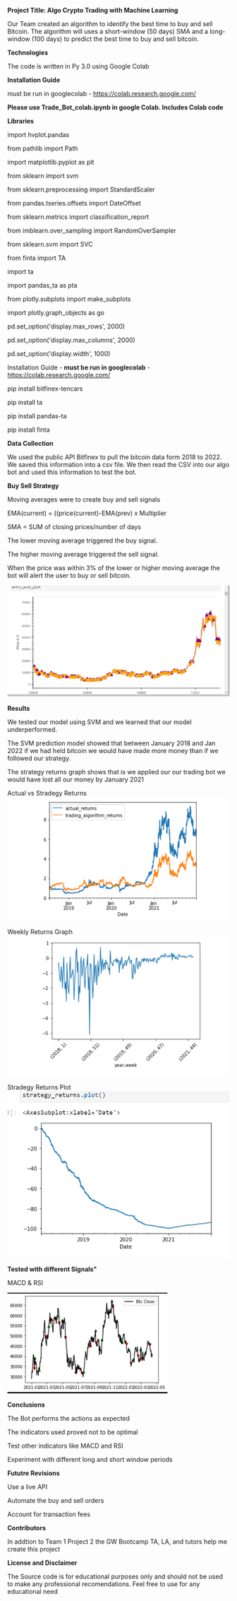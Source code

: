 **Project Title: Algo Crypto Trading with Machine Learning** 

Our Team created an algorithm to identify the best time to buy and sell Bitcoin.  The algorithm will  uses  a short-window (50 days) SMA and a long-window (100 days) to predict the best time to buy and sell bitcoin.





**Technologies** 

The code is written in Py 3.0 using Google Colab

**Installation Guide** 

must be run in googlecolab - https://colab.research.google.com/

**Please use Trade_Bot_colab.ipynb in google Colab. Includes Colab code**

**Libraries**

import hvplot.pandas

from pathlib import Path

import matplotlib.pyplot as plt

from sklearn import svm

from sklearn.preprocessing import StandardScaler

from pandas.tseries.offsets import DateOffset

from sklearn.metrics import classification_report

from imblearn.over_sampling import RandomOverSampler

from sklearn.svm import SVC

from finta import TA

import ta

import pandas_ta as pta

from plotly.subplots import make_subplots

import plotly.graph_objects as go

pd.set_option('display.max_rows', 2000)

pd.set_option('display.max_columns', 2000)

pd.set_option('display.width', 1000)

Installation Guide - **must be run in googlecolab** - https://colab.research.google.com/

pip install bitfinex-tencars

pip install ta

pip install pandas-ta

pip install finta 

**Data Collection** 

We used the public API Bitfinex to pull the bitcoin data form 2018 to 2022.  
We saved this information into a csv file. 
We then read the CSV into our algo bot and used this information to test the bot.

**Buy Sell Strategy** 

Moving averages were to create buy and sell signals

EMA(current) = ((price(current)-EMA(prev) x Multiplier 

SMA = SUM of closing prices/number of days

The lower moving average triggered the buy signal.

The higher moving average triggered the sell signal.

When the price  was within 3% of the lower or higher moving average the bot will alert the user to buy or sell bitcoin.

![](EntryExitplots.png)

**Results**

We tested our model using SVM and we learned that our model underperformed. 

The SVM prediction model showed that between January 2018 and  Jan 2022 if we had held bitcoin we would have made more money than if we followed our strategy.  

The strategy returns graph shows that is we applied our our trading bot we would have lost all our money by January 2021

Actual vs Stradegy Returns
![](ACTUAL_VS_STR_RETURNS.png)

Weekly Returns Graph
![](WEEKLY_RETURN_PLOT.png)

Stradegy Returns Plot 
![](STRRETURNPLOT(1).png)

**Tested with different Signals"**

MACD & RSI 

![](MACD_RSI.png)

**Conclusions**

The Bot performs the actions as expected 

The indicators used proved not to be optimal

Test other indicators like MACD and RSI

Experiment with different long and short window periods

**Fututre Revisions**

Use a live API

Automate the buy and sell orders

Account for transaction fees





**Contributors** 

In addtion to Team 1 Project 2 the GW Bootcamp TA, LA, and tutors help me create this project

**License and Disclaimer** 

The Source code is for educational purposes only and should not be used to make any professional recomendations. Feel free to use for any educational need